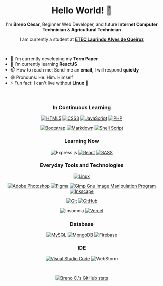 <h1 align="center">Hello World! 👋</h1>

<div align="center">
  
  I'm **Breno César**, Beginner Web Developer, and future **Internet Computer Technician** & **Agricultural Technician**
  
</div>

<div align="center">
  
  I am currently a student at <a href="https://www.cps.sp.gov.br/etecs/etec-laurindo-alves-de-queiroz/" target="_blank">**ETEC Laurindo Alves de Queiroz**</a>
  
</div>

<br>

- 🔭 I'm currently developing my **Term Paper**
- 🌱 I’m currently learning **ReactJS**
- 📫 How to reach me: Send-me an **email**, I will respond **quickly**
- 😄 Pronouns: He. Him. Himself
- ⚡ Fun fact: I can't live without **Linux** :penguin:
<!-- 
🤔 I’m looking for help with ...
💬 Ask me about ...
-->
<br>

<div align="center">
  
  ### In Continuous Learning
  
  [![HTML5](https://img.shields.io/badge/html5-%23E34F26.svg?style=for-the-badge&logo=html5&logoColor=white)](https://developer.mozilla.org/en-US/docs/Web/HTML)
  [![CSS3](https://img.shields.io/badge/css3-%231572B6.svg?style=for-the-badge&logo=css3&logoColor=white)](https://developer.mozilla.org/en-US/docs/Web/CSS)
  [![JavaScript](https://img.shields.io/badge/javascript-%23323330.svg?style=for-the-badge&logo=javascript&logoColor=%23F7DF1E)](https://developer.mozilla.org/en-US/docs/Web/JavaScript)
  [![PHP](https://img.shields.io/badge/php-%23777BB4.svg?style=for-the-badge&logo=php&logoColor=white)](https://www.php.net/)

  [![Bootstrap](https://img.shields.io/badge/bootstrap-%23563D7C.svg?style=for-the-badge&logo=bootstrap&logoColor=white)](https://getbootstrap.com/)
  [![Markdown](https://img.shields.io/badge/markdown-%23000000.svg?style=for-the-badge&logo=markdown&logoColor=white)](https://www.markdownguide.org/)
  [![Shell Script](https://img.shields.io/badge/shell_script-%23121011.svg?style=for-the-badge&logo=gnu-bash&logoColor=white)](https://devdocs.io/bash/)

  ### Learning Now
  
  ![Express.js](https://img.shields.io/badge/express.js-%23404d59.svg?style=for-the-badge&logo=express&logoColor=%2361DAFB)
  [![React](https://img.shields.io/badge/react-%2320232a.svg?style=for-the-badge&logo=react&logoColor=%2361DAFB)](https://reactjs.org/)
  [![SASS](https://img.shields.io/badge/SASS-hotpink.svg?style=for-the-badge&logo=SASS&logoColor=white)](https://sass-lang.com/)

  ### Everyday Tools and Technologies
  
  [![Linux](https://img.shields.io/badge/Linux-FCC624?style=for-the-badge&logo=linux&logoColor=black)](https://www.linux.org/)
  
  [![Adobe Photoshop](https://img.shields.io/badge/adobephotoshop-%2331A8FF.svg?style=for-the-badge&logo=adobephotoshop&logoColor=white)](https://www.adobe.com/products/photoshop.html)
  [![Figma](https://img.shields.io/badge/figma-%23F24E1E.svg?style=for-the-badge&logo=figma&logoColor=white)](https://www.figma.com/)
  [![Gimp Gnu Image Manipulation Program](https://img.shields.io/badge/Gimp-657D8B?style=for-the-badge&logo=gimp&logoColor=FFFFFF)](https://www.gimp.org/)
  [![Inkscape](https://img.shields.io/badge/Inkscape-e0e0e0?style=for-the-badge&logo=inkscape&logoColor=080A13)](https://inkscape.org/)
  
  [![Git](https://img.shields.io/badge/git-%23F05033.svg?style=for-the-badge&logo=git&logoColor=white)](https://git-scm.com/)
  [![GitHub](https://img.shields.io/badge/github-%23121011.svg?style=for-the-badge&logo=github&logoColor=white)](https://github.com/)
  
  ![Insomnia](https://img.shields.io/badge/Insomnia-black?style=for-the-badge&logo=insomnia&logoColor=5849BE)
  [![Vercel](https://img.shields.io/badge/vercel-%23000000.svg?style=for-the-badge&logo=vercel&logoColor=white)](https://vercel.com)
  
  ### Database
  
  [![MySQL](https://img.shields.io/badge/mysql-%2300f.svg?style=for-the-badge&logo=mysql&logoColor=white)](https://www.mysql.com/)
  [![MongoDB](https://img.shields.io/badge/MongoDB-%234ea94b.svg?style=for-the-badge&logo=mongodb&logoColor=white)](https://www.mongodb.com/)
  [![Firebase](https://img.shields.io/badge/Firebase-039BE5?style=for-the-badge&logo=Firebase&logoColor=white)](https://firebase.google.com/)
  
  ### IDE
  
  [![Visual Studio Code](https://img.shields.io/badge/Visual%20Studio%20Code-0078d7.svg?style=for-the-badge&logo=visual-studio-code&logoColor=white)](https://code.visualstudio.com/)
  ![WebStorm](https://img.shields.io/badge/webstorm-143?style=for-the-badge&logo=webstorm&logoColor=white&color=black)
  
</div>

<br>

<div align="center">
  
  [![Breno C.'s GitHub stats](https://github-readme-stats.vercel.app/api?username=BrenoC616&show_icons=true&include_all_commits=true&text_color=f8f8f2&border_color=30363d&bg_color=0d1117&title_color=56a2fa&icon_color=484f58&border_radius=7&hide=contribs,prs)](https://brenoc616.github.io) 
  
</div>
